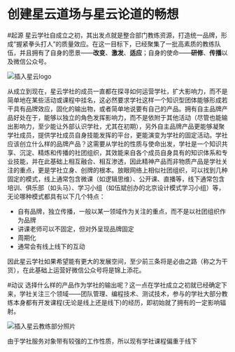 创建星云道场与星云论道的畅想
=========================

#起源
星云学社自成立之初，其出发点就是整合部门教练资源，打造统一品牌，形成“握紧拳头打人”的质量效应。在这一目标下，已经聚集了一批高素质的教练队伍，并且拥有了自身的愿景——**改变**、**激发**、**适应**；自身的使命——**研修**、**传播**以及微信公众号。

![插入星云logo]()

从成立到现在，星云学社的成员一直都在探寻如何运营学社，扩大影响力，而不是简单地在某些活动或课程中挂名，这必然要求学社这样一个知识型团体能够形成若干具有品牌效应，固化的输出物，或者简单地说要有自己的产品。拥有自主品牌产品好处在于，能够以独立的角色发挥影响力，而不是依附于其他活动（尽管也能输出影响力，至少能让外部认识学社，尤其在初期），另外自主品牌产品更能够凝聚学社成员，提供学社成员自身技能发挥的平台，更能演变为学社的固定活动。学社应该创立什么样的品牌产品？这需要从学社的性质与使命出发，学社是一个知识共享、沉淀、精炼和传播的社团组织，其效能来自各个成员自身具有的知识体系和专业技能，并在此基础上相互融合、相互渗透，因此精神产品而非物质产品是学社关注的重点，更是学社立身、创牌的根本。放眼网络上相似社团组织，可以找到几种固定的模式，线上通常包含微课（如逻辑思维）、公开课、直播等，线下通常包含培训、俱乐部（如头马）、学习小组（如伍斌创办的北京设计模式学习小组）等，无论哪种模式都具有以下几个特点：

- 自有品牌，独立传播，一般以某一领域作为关注的重点，而不是以社团组织作为品牌
- 讲课老师可以不固定，但对外呈现品牌固定
- 周期化
- 通常会有线上线下的互动

因此星云学社如果希望能有更大的发展空间，至少前三条将是必由之路（称之为干货），在此基础上运营好微信公众号将是锦上添花。

#动议
选择什么样的产品作为学社的输出呢？这一点在学社成立之初就已经确定下来，学社关注三个领域——团队管理、编程技术、测试技术，参与的学社大部分教练本身都有开发课程(无论是线上还是线下)的经历，即初始就了拥有的一定影响辐射。

![插入星云教练部分照片]()

由于学社服务对象带有较强的工作性质，所以现有学社课程偏重于线下
